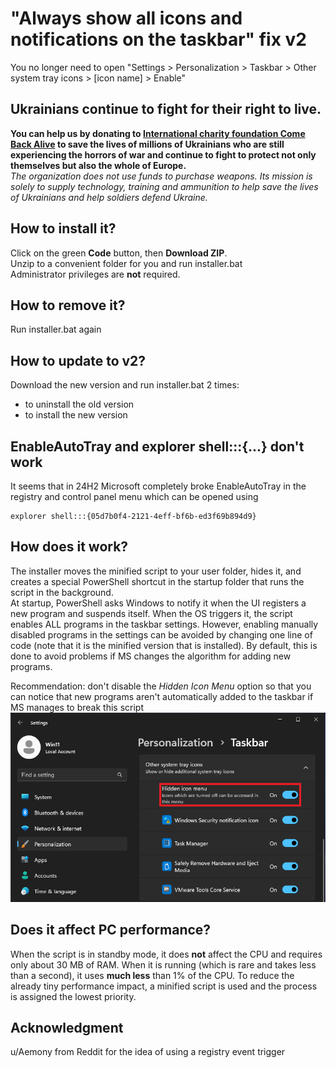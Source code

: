 # "Always show all icons and notifications on the taskbar" fix v2
You no longer need to open "Settings > Personalization > Taskbar > Other system tray icons > [icon name] > Enable"

## Ukrainians continue to fight for their right to live.
**You can help us by donating to <a href="https://savelife.in.ua/en/donate-en/#donate-army-card-monthly" target="_blank">International charity foundation Come Back Alive</a> to save the lives of millions of Ukrainians who are still experiencing the horrors of war and continue to fight to protect not only themselves but also the whole of Europe.**    
*The organization does not use funds to purchase weapons. Its mission is solely to supply technology, training and ammunition to help save the lives of Ukrainians and help soldiers defend Ukraine.*

## How to install it?
Click on the green **Code** button, then **Download ZIP**.    
Unzip to a convenient folder for you and run installer.bat    
Administrator privileges are **not** required.

## How to remove it?
Run installer.bat again

## How to update to v2?
Download the new version and run installer.bat 2 times:
* to uninstall the old version
* to install the new version


## EnableAutoTray and explorer shell:::{...} don't work
It seems that in 24H2 Microsoft completely broke EnableAutoTray in the registry and control panel menu which can be opened using

    explorer shell:::{05d7b0f4-2121-4eff-bf6b-ed3f69b894d9}

## How does it work?
The installer moves the minified script to your user folder, hides it, and creates a special PowerShell shortcut in the startup folder that runs the script in the background.    
At startup, PowerShell asks Windows to notify it when the UI registers a new program and suspends itself. When the OS triggers it, the script enables ALL programs in the taskbar settings. However, enabling manually disabled programs in the settings can be avoided by changing one line of code (note that it is the minified version that is installed). By default, this is done to avoid problems if MS changes the algorithm for adding new programs.    

Recommendation: don't disable the *Hidden Icon Menu* option so that you can notice that new programs aren't automatically added to the taskbar if MS manages to break this script
![Settings > Personalization > Taskbar > Other system tray icons > Hidden icon menu > Enable](images/icon-menu.png)

## Does it affect PC performance?
When the script is in standby mode, it does **not** affect the CPU and requires only about 30 MB of RAM. When it is running (which is rare and takes less than a second), it uses **much less** than 1% of the CPU. To reduce the already tiny performance impact, a minified script is used and the process is assigned the lowest priority.

## Acknowledgment
u/Aemony from Reddit for the idea of using a registry event trigger